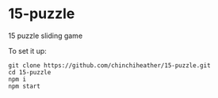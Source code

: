 # 15-puzzle
15 puzzle sliding game

To set it up:
```
git clone https://github.com/chinchiheather/15-puzzle.git
cd 15-puzzle
npm i
npm start
```
